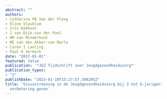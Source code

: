 ```yaml
---
abstract: ""
authors:
- Catherina PB Van der Ploeg
- Eline Vlasblom
- Iris Eekhout
- J van Dijk-van der Poel
- HM van Minderhout
- ME van den Akker-van Marle
- Caren I Lanting
- Paul H Verkerk
date: "2017-01-01"
featured: false
publication: '*JGZ Tijdschrift voor Jeugdgezondheidszorg*'
publication_types:
- "2"
publishDate: "2023-01-10T15:27:57.398295Z"
title: 'Visusscreening in de Jeugdgezondheidszorg bij 3-tot 6-jarigen: kan een autorefractie-apparaat
  verbetering geven'
---
```


